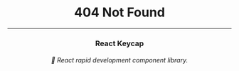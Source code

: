 <br/>
<br/>
<br/>
<br/>
<br/>

<h1 align="center">
    404 Not Found
</h1>

---

<h3 align="center">
    React Keycap
</h3>

<h6 align="center">
    🧙 React rapid development component library.
</h6>
